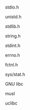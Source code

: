 
stdio.h


unistd.h


stdlib.h


string.h


stdint.h

errno.h

fctnl.h



sys/stat.h





GNU libc

musl

uclibc

